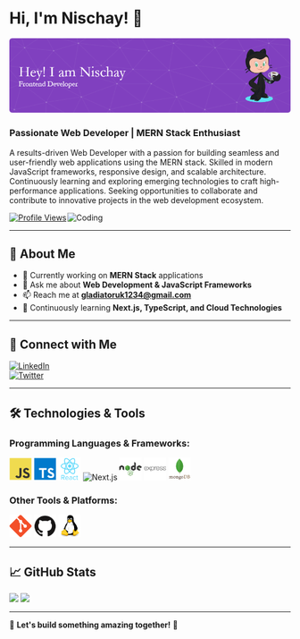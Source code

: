 # Hi, I'm Nischay! 👋

![Header](./github-header-image.png)

### Passionate Web Developer | MERN Stack Enthusiast

A results-driven Web Developer with a passion for building seamless and user-friendly web applications using the MERN stack. Skilled in modern JavaScript frameworks, responsive design, and scalable architecture. Continuously learning and exploring emerging technologies to craft high-performance applications. Seeking opportunities to collaborate and contribute to innovative projects in the web development ecosystem.

<img align="right" alt="Coding" width="400" src="https://raw.githubusercontent.com/gist/obernardovieira/f4ec9b75736a98be5f6198f5ae40b897/raw/2546374e14122f5c0a8c7cc0c49edd07bf5d14cd/dev.gif">

[![Profile Views](https://komarev.com/ghpvc/?username=itzmenischay&label=Profile%20views&color=0e75b6&style=flat)](https://github.com/itzmenischay)

---

## 🚀 About Me
- 🔭 Currently working on **MERN Stack** applications
- 💬 Ask me about **Web Development & JavaScript Frameworks**
- 📫 Reach me at **gladiatoruk1234@gmail.com**
- 🌱 Continuously learning **Next.js, TypeScript, and Cloud Technologies**

---

## 🔗 Connect with Me
[![LinkedIn](https://img.shields.io/badge/LinkedIn-0077B5?style=for-the-badge&logo=linkedin&logoColor=white)](https://linkedin.com/in/your-profile)  
[![Twitter](https://img.shields.io/badge/Twitter-1DA1F2?style=for-the-badge&logo=twitter&logoColor=white)](https://twitter.com/your-profile)

---

## 🛠️ Technologies & Tools

### Programming Languages & Frameworks:
<p align="left">
  <img src="https://raw.githubusercontent.com/devicons/devicon/master/icons/javascript/javascript-original.svg" alt="JavaScript" width="40" height="40"/>
  <img src="https://raw.githubusercontent.com/devicons/devicon/master/icons/typescript/typescript-original.svg" alt="TypeScript" width="40" height="40"/>
  <img src="https://raw.githubusercontent.com/devicons/devicon/master/icons/react/react-original-wordmark.svg" alt="React" width="40" height="40"/>
  <img src="https://cdn.worldvectorlogo.com/logos/nextjs-2.svg" alt="Next.js" width="40" height="40"/>
  <img src="https://raw.githubusercontent.com/devicons/devicon/master/icons/nodejs/nodejs-original-wordmark.svg" alt="Node.js" width="40" height="40"/>
  <img src="https://raw.githubusercontent.com/devicons/devicon/master/icons/express/express-original-wordmark.svg" alt="Express.js" width="40" height="40"/>
  <img src="https://raw.githubusercontent.com/devicons/devicon/master/icons/mongodb/mongodb-original-wordmark.svg" alt="MongoDB" width="40" height="40"/>
</p>

### Other Tools & Platforms:
<p align="left">
  <img src="https://raw.githubusercontent.com/devicons/devicon/master/icons/git/git-original.svg" alt="Git" width="40" height="40"/>
  <img src="https://raw.githubusercontent.com/devicons/devicon/master/icons/github/github-original.svg" alt="GitHub" width="40" height="40"/>
  <img src="https://raw.githubusercontent.com/devicons/devicon/master/icons/linux/linux-original.svg" alt="Linux" width="40" height="40"/>
</p>

---

## 📈 GitHub Stats
<p align="left">
  <img height="180em" src="https://github-readme-stats.vercel.app/api?username=itzmenischay&show_icons=true&theme=default"/>
  <img height="180em" src="https://github-readme-streak-stats.herokuapp.com/?user=itzmenischay&theme=default"/>
</p>

---

🌟 **Let's build something amazing together!** 🚀

